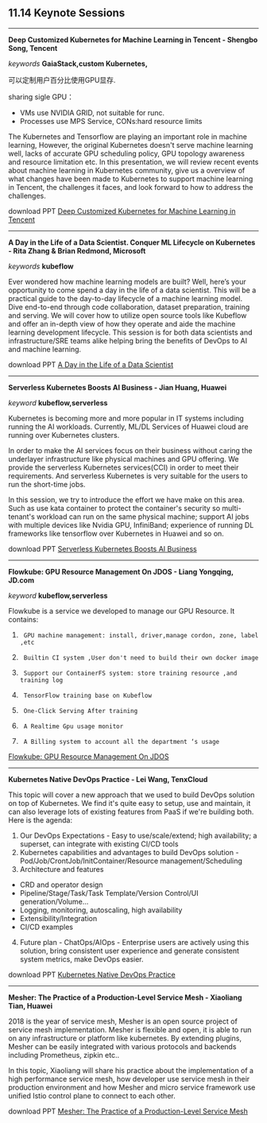 ## 11.14 Keynote Sessions
- - - 

**Deep Customized Kubernetes for Machine Learning in Tencent - Shengbo Song, Tencent**

*keywords* **GaiaStack,custom Kubernetes,** 

可以定制用户百分比使用GPU显存.

sharing sigle GPU：
- VMs use NVIDIA GRID, not suitable for runc.
- Processes use MPS Service, CONs:hard resource limits 

The Kubernetes and Tensorflow are playing an important role in machine learning, However, the original Kubernetes doesn't serve machine learning well, lacks of accurate GPU scheduling policy, GPU topology awareness and resource limitation etc. In this presentation, we will review recent events about machine learning in Kubernetes community, give us a overview of what changes have been made to Kubernetes to support machine learning in Tencent, the challenges it faces, and look forward to how to address the challenges.

download PPT [Deep Customized Kubernetes for Machine Learning in Tencent](https://drive.google.com/open?id=1tG9xNGbjU-2yP4bBMuTDWRIkURn3-_8t)

- - - 
**A Day in the Life of a Data Scientist. Conquer ML Lifecycle on Kubernetes - Rita Zhang & Brian Redmond, Microsoft** 

*keywords* **kubeflow** 

Ever wondered how machine learning models are built? Well, here’s your opportunity to come spend a day in the life of a data scientist. This will be a practical guide to the day-to-day lifecycle of a machine learning model. Dive end-to-end through code collaboration, dataset preparation, training and serving. We will cover how to utilize open source tools like Kubeflow and offer an in-depth view of how they operate and aide the machine learning development lifecycle. This session is for both data scientists and infrastructure/SRE teams alike helping bring the benefits of DevOps to AI and machine learning.

download PPT [A Day in the Life of a Data Scientist](https://drive.google.com/open?id=1kamfTvH4WqYeQLam0DvlwWHO2yavDItn)

- - - 
**Serverless Kubernetes Boosts AI Business - Jian Huang, Huawei**

*keyword* **kubeflow,serverless**
 
Kubernetes is becoming more and more popular in IT systems including running the AI workloads. Currently, ML/DL Services of Huawei cloud are running over Kubernetes clusters.

In order to make the AI services focus on their business without caring the underlayer infrastructure like physical machines and GPU offering. We provide the serverless Kubernetes services(CCI) in order to meet their requirements. And serverless Kubernetes is very suitable for the users to run the short-time jobs.

In this session, we try to introduce the effort we have make on this area. Such as use kata container to protect the container's security so multi-tenant's workload can run on the same physical machine; support AI jobs with multiple devices like Nvidia GPU, InfiniBand; experience of running DL frameworks like tensorflow over Kubernetes in Huawei and so on.

download PPT [Serverless Kubernetes Boosts AI Business](https://drive.google.com/open?id=1ChLe_LrVKDW9ItJaiHb0GxjFmEI1Ix1s)

- - -
**Flowkube: GPU Resource Management On JDOS - Liang Yongqing, JD.com**

*keyword* **kubeflow,serverless**

Flowkube is a service we developed to manage our GPU Resource. It contains:
1.      GPU machine management: install, driver,manage cordon, zone, label ,etc  
2.      Builtin CI system ,User don't need to build their own docker image
3.      Support our ContainerFS system: store training resource ,and training log
4.      TensorFlow training base on Kubeflow
5.      One-Click Serving After training
6.      A Realtime Gpu usage monitor
7.      A Billing system to account all the department ‘s usage

[Flowkube: GPU Resource Management On JDOS](https://drive.google.com/open?id=1_KyeKjKLhlToVjvKCx-UWXF8dk8M4JRz)

- - -
**Kubernetes Native DevOps Practice - Lei Wang, TenxCloud**

This topic will cover a new approach that we used to build DevOps solution on top of Kubernetes. We find it's quite easy to setup, use and maintain, it can also leverage lots of existing features from PaaS if we're building both. Here is the agenda:
1. Our DevOps Expectations - Easy to use/scale/extend; high availability; a superset, can integrate with existing CI/CD tools
2. Kubernetes capabilities and advantages to build DevOps solution - Pod/Job/CrontJob/InitContainer/Resource management/Scheduling
3. Architecture and features
 - CRD and operator design
 - Pipeline/Stage/Task/Task Template/Version Control/UI generation/Volume...
 - Logging, monitoring, autoscaling, high availability
 - Extensibility/Integration
 - CI/CD examples
4. Future plan - ChatOps/AIOps - Enterprise users are actively using this solution, bring consistent user experience and generate consistent system metrics, make DevOps easier.

download PPT [Kubernetes Native DevOps Practice](https://drive.google.com/open?id=1YIF-KJpBywdR4NayPbigi2TCwdB2vJz_)

- - -
**Mesher: The Practice of a Production-Level Service Mesh - Xiaoliang Tian, Huawei**

2018 is the year of service mesh, Mesher is an open source project of service mesh implementation. Mesher is flexible and open, it is able to run on any infrastructure or platform like kubernetes. By extending plugins, Mesher can be easily integrated with various protocols and backends including Prometheus, zipkin etc..

In this topic, Xiaoliang will share his practice about the implementation of a high performance service mesh, how developer use service mesh in their production environment and how Mesher and micro service framework use unified Istio control plane to connect to each other.

download PPT [Mesher: The Practice of a Production-Level Service Mesh](https://drive.google.com/open?id=1RYhFiWNsJdmMtDFEwszYRzH3kmfi1qmq)